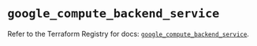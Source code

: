 # `google_compute_backend_service`

Refer to the Terraform Registry for docs: [`google_compute_backend_service`](https://registry.terraform.io/providers/hashicorp/google/6.35.0/docs/resources/compute_backend_service).
